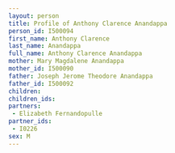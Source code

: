 ```yaml
---
layout: person
title: Profile of Anthony Clarence Anandappa
person_id: I500094
first_name: Anthony Clarence
last_name: Anandappa
full_name: Anthony Clarence Anandappa
mother: Mary Magdalene Anandappa
mother_id: I500090
father: Joseph Jerome Theodore Anandappa
father_id: I500092
children:
children_ids:
partners:
 - Elizabeth Fernandopulle
partner_ids:
 - I0226
sex: M
---
```


